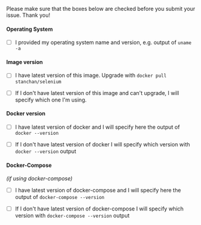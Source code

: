 Please make sure that the boxes below are checked before you submit your issue. Thank you!

#### Operating System
- [ ] I provided my operating system name and version, e.g. output of `uname -a`

#### Image version
- [ ] I have latest version of this image. Upgrade with `docker pull stanchan/selenium`

- [ ] If I don't have latest version of this image and can't upgrade, I will specify which one I'm using.

#### Docker version
- [ ] I have latest version of docker and I will specify here the output of `docker --version`

- [ ] If I don't have latest version of docker I will specify which version with `docker --version` output

#### Docker-Compose
_(if using docker-compose)_

- [ ] I have latest version of docker-compose and I will specify here the output of `docker-compose --version`

- [ ] If I don't have latest version of docker-compose I will specify which version with `docker-compose --version` output
